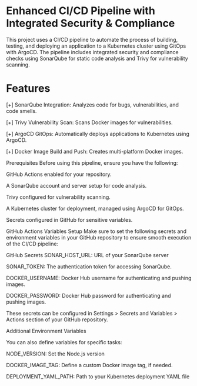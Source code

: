 Enhanced CI/CD Pipeline with Integrated Security & Compliance
==============================================================

This project uses a CI/CD pipeline to automate the process of building, testing,
and deploying an application to a Kubernetes cluster using GitOps with ArgoCD. 
The pipeline includes integrated security and compliance checks using SonarQube for 
static code analysis and Trivy for vulnerability scanning.

Features
========
[+] SonarQube Integration: Analyzes code for bugs, vulnerabilities, and code smells.

[+] Trivy Vulnerability Scan: Scans Docker images for vulnerabilities.

[+] ArgoCD GitOps: Automatically deploys applications to Kubernetes using ArgoCD.

[+] Docker Image Build and Push: Creates multi-platform Docker images.


Prerequisites
Before using this pipeline, ensure you have the following:

GitHub Actions enabled for your repository.

A SonarQube account and server setup for code analysis.

Trivy configured for vulnerability scanning.

A Kubernetes cluster for deployment, managed using ArgoCD for GitOps.

Secrets configured in GitHub for sensitive variables.

GitHub Actions Variables Setup
Make sure to set the following secrets and environment variables in your GitHub repository to ensure smooth execution of the CI/CD pipeline:

GitHub Secrets
SONAR_HOST_URL: URL of your SonarQube server 

SONAR_TOKEN: The authentication token for accessing SonarQube.

DOCKER_USERNAME: Docker Hub username for authenticating and pushing images.

DOCKER_PASSWORD: Docker Hub password for authenticating and pushing images.


These secrets can be configured in Settings > Secrets and Variables > Actions section of your GitHub repository.

Additional Environment Variables

You can also define variables for specific tasks:

NODE_VERSION: Set the Node.js version 

DOCKER_IMAGE_TAG: Define a custom Docker image tag, if needed.

DEPLOYMENT_YAML_PATH: Path to your Kubernetes deployment YAML file

